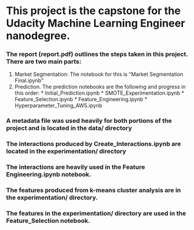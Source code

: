 # This project is the capstone for the Udacity Machine Learning Engineer nanodegree.

### The report (report.pdf) outlines the steps taken in this project. There are two main parts:
  1. Market Segmentation: The notebook for this is "Market Segmentation Final.ipynb"
  2. Prediction. The prediction notebooks are the following and progress in this order:
    * Initial_Prediction.ipynb
    * SMOTE_Experimentation.ipynb
    * Feature_Selection.ipynb
    * Feature_Engineering.ipynb
    * Hyperparameter_Tuning_AWS.ipynb

### A metadata file was used heavily for both portions of the project and is located in the data/ directory

### The interactions produced by Create_Interactions.ipynb are located in the experimentation/ directory

### The interactions are heavily used in the Feature Engineering.ipynb notebook.

### The features produced from k-means cluster analysis are in the experimentation/ directory.

### The features in the experimentation/ directory are used in the Feature_Selection notebook.


